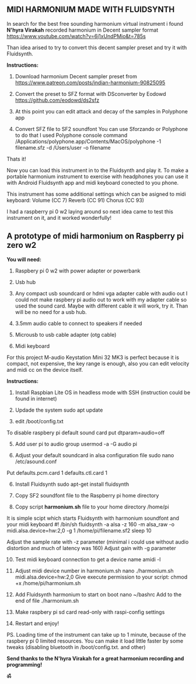 ## MIDI HARMONIUM MADE WITH FLUIDSYNTH

In search for the best free sounding harmonium virtual instrument i found **N'hyra Virakah** recorded harmonium in Decent sampler format
https://www.youtube.com/watch?v=6j1xUndPMio&t=785s

Than idea arised to try to convert this decent sampler preset and try it with Fluidsynth.


**Instructions:**

1. Download harmonium Decent sampler preset from
https://www.patreon.com/posts/indian-harmonium-90825095

2. Convert the preset to SFZ format with DSconverter by Eodowd
https://github.com/eodowd/ds2sfz

3. At this point you can edit attack and decay of the samples in Polyphone app

3. Convert SFZ file to SF2 soundfont 
You can use Sforzando or Polyphone to do that
I used Polyphone console command
/Applications/polyphone.app/Contents/MacOS/polyphone -1 filename.sfz -d /Users/user -o filename     

Thats it! 


Now you can load this instrument in to the Fluidsynth and play it. To make a portable harmonium instrument to exercise with headphones you can use it with Android Fluidsynth app and midi keyboard conected to you phone.

This instrument has some additional settings which can be asigned to midi keyboard:
Volume (CC 7)
Reverb (CC 91)
Chorus (CC 93)



I had a raspberry pi 0 w2 laying around so next idea came to test this instrument on it, and it worked wonderfully!

## A prototype of midi harmonium on Raspberry pi zero w2 

**You will need:**

1) Raspbery pi 0 w2 with power adapter or powerbank

2) Usb hub

3) Any compact usb soundcard or hdmi vga adapter cable with audio out 
I could not make raspbery pi audio out to work with my adapter cable so used the sound card. 
Maybe with different cable it will work, try it. Than will be no need for a usb hub.

4) 3.5mm audio cable to connect to speakers if needed

5) Microusb to usb cable adapter (otg cable)

6) Midi keyboard

For this project M-audio Keystation Mini 32 MK3 is perfect because it is compact, not expensive, the key range is enough, also you can edit velocity and midi cc on the device itself.


**Instructions:**

1. Install Raspbian Lite OS in headless mode with SSH (instruction could be found in internet)

2. Updade the system
  sudo apt update 

3. edit /boot/config.txt
   
  To disable raspbery pi default sound card
  put dtparam=audio=off

5. Add user pi to audio group
  usermod -a -G audio pi

6. Adjust your default soundcard in alsa configuration file
  sudo nano /etc/asound.conf

  Put 
  defaults.pcm.card 1
  defaults.ctl.card 1

6. Install Fluidsynth
  sudo apt-get install fluidsynth

7. Copy SF2 soundfont file to the Raspberry pi home directory

8. Copy script **harmonium.sh** file to your home directory /home/pi

  It is simple scipt which starts Fluidsynth with harmonium soundfont and your midi keyboard
  #! /bin/sh
  fluidsynth -a alsa -z 160 -m alsa_raw -o midi.alsa.device=hw:2,0 -g 1 /home/pi/filename.sf2
  sleep 10

  Adjust the sample rate with -z parameter (minimal i could use without audio distortion and much of latency was 160)
  Adjust gain with -g parameter

10. Test midi keyboard connection to get a device name
  amidi -l 

11. Adjust midi device number in harmonium.sh
  nano ./harmonium.sh
  midi.alsa.device=hw:2,0
  Give execute permission to your script: chmod +x /home/pi/harmonium.sh

10. Add Fluidsynth harmonium to start on boot
  nano ~/bashrc
  Add to the end of file ./harmonium.sh

11. Make raspbery pi sd card read-only with raspi-config settings

12. Restart and enjoy!

PS. Loading time of the instrument can take up to 1 minute, because of the raspbery pi 0 limited resources. 
You can make it load little faster by some tweaks (disabling bluetooth in /boot/config.txt. and other)

**Send thanks to the N'hyra Virakah for a great harmonium recording and programming!** 

**ॐ**








